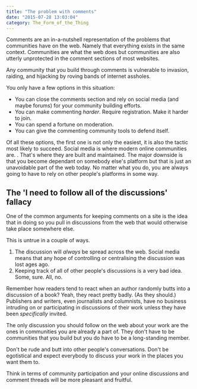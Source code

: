 ```yaml
---
title: "The problem with comments"
date: "2015-07-28 13:03:04"
category: The_Form_of_the_Thing
---
```


Comments are an in-a-nutshell representation of the problems that communities have on the web. Namely that everything exists in the same context. Communities are what the web does but communities are also utterly unprotected in the comment sections of most websites.

Any community that you build through comments is vulnerable to invasion, raiding, and hijacking by roving bands of internet assholes.

You only have a few options in this situation:

* You can close the comments section and rely on social media (and maybe forums) for your community building efforts.
* You can make commenting *harder*. Require registration. Make it harder to join.
* You can spend a fortune on moderation.
* You can give the commenting community tools to defend itself.

Of all these options, the first one is not only the easiest, it is also the tactic most likely to succeed. Social media is where modern online communities are. . That's where they are built and maintained. The major downside is that you become dependant on somebody else's platform but that is just an unavoidable part of the web today. No matter what you do, you are always going to have to rely on other people's platforms in some way.

## The 'I need to follow all of the discussions' fallacy

One of the common arguments for keeping comments on a site is the idea that in doing so you pull in discussions from the web that would otherwise take place somewhere else.

This is untrue in a couple of ways.

1. The discussion will *always* be spread across the web. Social media means that any hope of controlling or centralising the discussion was lost ages ago.
2. Keeping track of all of other people's discussions is a very bad idea. Some, sure. All, no.

Remember how readers tend to react when an author randomly butts into a discussion of a book? Yeah, they react pretty badly. (As they should.) Publishers and writers, even journalists and columnists, have no business intruding on or participating in discussions of their work unless they have been *specifically* invited.

The only discussion you should follow on the web about your work are the ones in communities you are already a part of. They don't have to be communities that you build but you do have to be a long-standing member.

Don't be rude and butt into other people's conversations. Don't be egotistical and expect everybody to discuss your work in the places you want them to.

Think in terms of community participation and your online discussions and comment threads will be more pleasant and fruitful.

